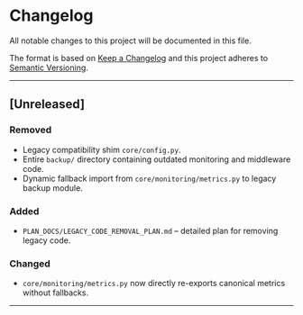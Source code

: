 # Changelog

All notable changes to this project will be documented in this file.

The format is based on [Keep a Changelog](https://keepachangelog.com/en/1.1.0/) and this project adheres to [Semantic Versioning](https://semver.org/spec/v2.0.0.html).

---

## [Unreleased]
### Removed
- Legacy compatibility shim `core/config.py`.
- Entire `backup/` directory containing outdated monitoring and middleware code.
- Dynamic fallback import from `core/monitoring/metrics.py` to legacy backup module.

### Added
- `PLAN_DOCS/LEGACY_CODE_REMOVAL_PLAN.md` – detailed plan for removing legacy code.

### Changed
- `core/monitoring/metrics.py` now directly re-exports canonical metrics without fallbacks.

--- 